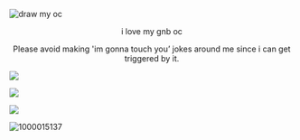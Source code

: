 ![draw my oc](https://github.com/user-attachments/assets/26c19edd-6168-473b-b98c-5247a2373ff3)



<p align="center">i love my gnb oc
<p align="center">Please avoid making 'im gonna touch you’ jokes around me since i can get triggered by it.
  
![](https://files.catbox.moe/x401e6.png)

![](https://files.catbox.moe/vi2311.png)

![](https://files.catbox.moe/pgpm2j.png)

![1000015137](https://github.com/user-attachments/assets/8a174a41-db16-4934-b3a1-56a099aafe9f)
